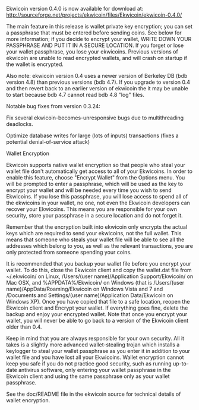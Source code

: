 Ekwicoin version 0.4.0 is now available for download at:
http://sourceforge.net/projects/ekwicoin/files/Ekwicoin/ekwicoin-0.4.0/

The main feature in this release is wallet private key encryption;
you can set a passphrase that must be entered before sending coins.
See below for more information; if you decide to encrypt your wallet,
WRITE DOWN YOUR PASSPHRASE AND PUT IT IN A SECURE LOCATION. If you
forget or lose your wallet passphrase, you lose your ekwicoins.
Previous versions of ekwicoin are unable to read encrypted wallets,
and will crash on startup if the wallet is encrypted.

Also note: ekwicoin version 0.4 uses a newer version of Berkeley DB
(bdb version 4.8) than previous versions (bdb 4.7). If you upgrade
to version 0.4 and then revert back to an earlier version of ekwicoin
the it may be unable to start because bdb 4.7 cannot read bdb 4.8
"log" files.


Notable bug fixes from version 0.3.24:

Fix several ekwicoin-becomes-unresponsive bugs due to multithreading
deadlocks.

Optimize database writes for large (lots of inputs) transactions
(fixes a potential denial-of-service attack)


Wallet Encryption

Ekwicoin supports native wallet encryption so that people who steal your
wallet file don't automatically get access to all of your Ekwicoins.
In order to enable this feature, choose "Encrypt Wallet" from the
Options menu.  You will be prompted to enter a passphrase, which
will be used as the key to encrypt your wallet and will be needed
every time you wish to send Ekwicoins.  If you lose this passphrase,
you will lose access to spend all of the ekwicoins in your wallet,
no one, not even the Ekwicoin developers can recover your Ekwicoins.
This means you are responsible for your own security, store your
passphrase in a secure location and do not forget it.

Remember that the encryption built into ekwicoin only encrypts the
actual keys which are required to send your ekwicoins, not the full
wallet.  This means that someone who steals your wallet file will
be able to see all the addresses which belong to you, as well as the
relevant transactions, you are only protected from someone spending
your coins.

It is recommended that you backup your wallet file before you
encrypt your wallet.  To do this, close the Ekwicoin client and
copy the wallet.dat file from ~/.ekwicoin/ on Linux, /Users/(user
name)/Application Support/Ekwicoin/ on Mac OSX, and %APPDATA%/Ekwicoin/
on Windows (that is /Users/(user name)/AppData/Roaming/Ekwicoin on
Windows Vista and 7 and /Documents and Settings/(user name)/Application
Data/Ekwicoin on Windows XP).  Once you have copied that file to a
safe location, reopen the Ekwicoin client and Encrypt your wallet.
If everything goes fine, delete the backup and enjoy your encrypted
wallet.  Note that once you encrypt your wallet, you will never be
able to go back to a version of the Ekwicoin client older than 0.4.

Keep in mind that you are always responsible for your own security.
All it takes is a slightly more advanced wallet-stealing trojan which
installs a keylogger to steal your wallet passphrase as you enter it
in addition to your wallet file and you have lost all your Ekwicoins.
Wallet encryption cannot keep you safe if you do not practice
good security, such as running up-to-date antivirus software, only
entering your wallet passphrase in the Ekwicoin client and using the
same passphrase only as your wallet passphrase.

See the doc/README file in the ekwicoin source for technical details
of wallet encryption.

